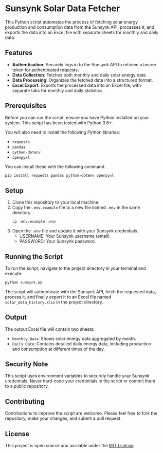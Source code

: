 # Sunsynk Solar Data Fetcher

This Python script automates the process of fetching solar energy production and consumption data from the Sunsynk API, processes it, and exports the data into an Excel file with separate sheets for monthly and daily data.

## Features

- **Authentication**: Securely logs in to the Sunsynk API to retrieve a bearer token for authenticated requests.
- **Data Collection**: Fetches both monthly and daily solar energy data.
- **Data Processing**: Organizes the fetched data into a structured format.
- **Excel Export**: Exports the processed data into an Excel file, with separate tabs for monthly and daily statistics.

## Prerequisites

Before you can run the script, ensure you have Python installed on your system. This script has been tested with Python 3.8+.

You will also need to install the following Python libraries:

- `requests`
- `pandas`
- `python-dotenv`
- `openpyxl`

You can install these with the following command:

```bash
pip install requests pandas python-dotenv openpyxl
```

## Setup

1. Clone this repository to your local machine.
2. Copy the `.env.example` file to a new file named `.env` in the same directory.
    ```bash
    cp .env.example .env
    ```
3. Open the `.env` file and update it with your Sunsynk credentials.
    - USERNAME: Your Sunsynk username (email).
    - PASSWORD: Your Sunsynk password.

## Running the Script

To run the script, navigate to the project directory in your terminal and execute:

```bash
python sunsynk.py
```

The script will authenticate with the Sunsynk API, fetch the requested data, process it, and finally export it to an Excel file named `solar_data_history.xlsx` in the project directory.

## Output

The output Excel file will contain two sheets:

- `Monthly Data`: Shows solar energy data aggregated by month.
- `Daily Data`: Contains detailed daily energy data, including production and consumption at different times of the day.

## Security Note

This script uses environment variables to securely handle your Sunsynk credentials. Never hard-code your credentials in the script or commit them to a public repository.

## Contributing

Contributions to improve the script are welcome. Please feel free to fork the repository, make your changes, and submit a pull request.

## License

This project is open source and available under the [MIT License](LICENSE).
